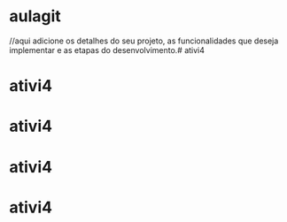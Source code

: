 # aulagit
//aqui adicione os detalhes do seu projeto, as funcionalidades que deseja implementar e
as etapas do desenvolvimento.# ativi4
# ativi4
# ativi4
# ativi4
# ativi4
